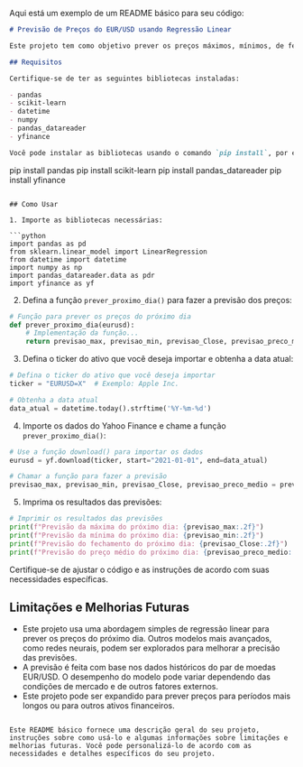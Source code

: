 Aqui está um exemplo de um README básico para seu código:

```markdown
# Previsão de Preços do EUR/USD usando Regressão Linear

Este projeto tem como objetivo prever os preços máximos, mínimos, de fechamento e o preço médio do par de moedas EUR/USD para o próximo dia usando regressão linear.

## Requisitos

Certifique-se de ter as seguintes bibliotecas instaladas:

- pandas
- scikit-learn
- datetime
- numpy
- pandas_datareader
- yfinance

Você pode instalar as bibliotecas usando o comando `pip install`, por exemplo:

```
pip install pandas
pip install scikit-learn
pip install pandas_datareader
pip install yfinance
```

## Como Usar

1. Importe as bibliotecas necessárias:

```python
import pandas as pd
from sklearn.linear_model import LinearRegression
from datetime import datetime
import numpy as np
import pandas_datareader.data as pdr
import yfinance as yf
```

2. Defina a função `prever_proximo_dia()` para fazer a previsão dos preços:

```python
# Função para prever os preços do próximo dia
def prever_proximo_dia(eurusd):
    # Implementação da função...
    return previsao_max, previsao_min, previsao_Close, previsao_preco_medio
```

3. Defina o ticker do ativo que você deseja importar e obtenha a data atual:

```python
# Defina o ticker do ativo que você deseja importar
ticker = "EURUSD=X"  # Exemplo: Apple Inc.

# Obtenha a data atual
data_atual = datetime.today().strftime('%Y-%m-%d')
```

4. Importe os dados do Yahoo Finance e chame a função `prever_proximo_dia()`:

```python
# Use a função download() para importar os dados
eurusd = yf.download(ticker, start="2021-01-01", end=data_atual)

# Chamar a função para fazer a previsão
previsao_max, previsao_min, previsao_Close, previsao_preco_medio = prever_proximo_dia(eurusd)
```

5. Imprima os resultados das previsões:

```python
# Imprimir os resultados das previsões
print(f"Previsão da máxima do próximo dia: {previsao_max:.2f}")
print(f"Previsão da mínima do próximo dia: {previsao_min:.2f}")
print(f"Previsão do fechamento do próximo dia: {previsao_Close:.2f}")
print(f"Previsão do preço médio do próximo dia: {previsao_preco_medio:.2f}")
```

Certifique-se de ajustar o código e as instruções de acordo com suas necessidades específicas.

## Limitações e Melhorias Futuras

- Este projeto usa uma abordagem simples de regressão linear para prever os preços do próximo dia. Outros modelos mais avançados, como redes neurais, podem ser explorados para melhorar a precisão das previsões.
- A previsão é feita com base nos dados históricos do par de moedas EUR/USD. O desempenho do modelo pode variar dependendo das condições de mercado e de outros fatores externos.
- Este projeto pode ser expandido para prever preços para períodos mais longos ou para outros ativos financeiros.
```

Este README básico fornece uma descrição geral do seu projeto, instruções sobre como usá-lo e algumas informações sobre limitações e melhorias futuras. Você pode personalizá-lo de acordo com as necessidades e detalhes específicos do seu projeto.
 
